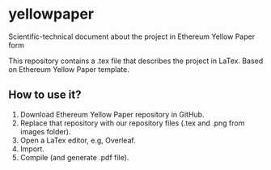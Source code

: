 # yellowpaper
Scientific-technical document about the project in Ethereum Yellow Paper form

This repository contains a .tex file that describes the project in LaTex. Based on Ethereum Yellow Paper template.

## How to use it?

1. Download Ethereum Yellow Paper repository in GitHub.
2. Replace that repository with our repository files (.tex and .png from images folder).
3. Open a LaTex editor, e.g, Overleaf.
4. Import.
5. Compile (and generate .pdf file).
